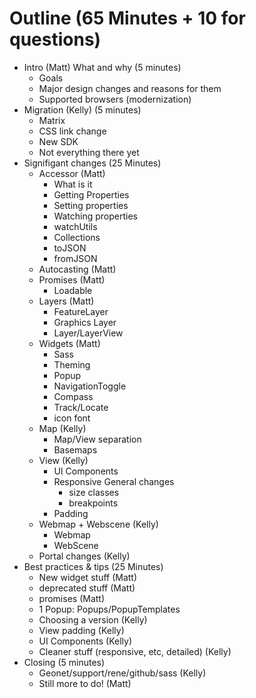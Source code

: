 # Outline (65 Minutes + 10 for questions)

- Intro (Matt) What and why (5 minutes)
  - Goals
  - Major design changes and reasons for them
  - Supported browsers (modernization)
- Migration (Kelly) (5 minutes)
  - Matrix
  - CSS link change
  - New SDK
  - Not everything there yet
- Signifigant changes (25 Minutes)
  - Accessor (Matt)
    - What is it
    - Getting Properties
    - Setting properties
    - Watching properties
    - watchUtils
    - Collections
    - toJSON
    - fromJSON
  - Autocasting (Matt)
  - Promises (Matt)
    - Loadable
  - Layers (Matt)
    - FeatureLayer
    - Graphics Layer
    - Layer/LayerView
  - Widgets (Matt)
    - Sass 
    - Theming
    - Popup
    - NavigationToggle
    - Compass
    - Track/Locate
    - icon font
  - Map (Kelly)
    - Map/View separation
    - Basemaps
  - View (Kelly)
    - UI Components
    - Responsive General changes
      - size classes
      - breakpoints
    - Padding
  - Webmap + Webscene (Kelly)
    - Webmap 
    - WebScene
  - Portal changes  (Kelly)
- Best practices & tips (25 Minutes)
  - New widget stuff (Matt)
  - deprecated stuff (Matt)
  - promises (Matt)
  - 1 Popup: Popups/PopupTemplates
  - Choosing a version (Kelly)
  - View padding  (Kelly)
  - UI Components (Kelly)
  - Cleaner stuff (responsive, etc, detailed) (Kelly)
- Closing (5 minutes)
  - Geonet/support/rene/github/sass (Kelly)
  - Still more to do! (Matt)
